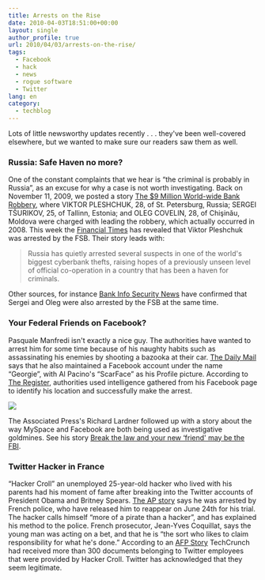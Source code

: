 ```yaml
---
title: Arrests on the Rise
date: 2010-04-03T18:51:00+00:00
layout: single
author_profile: true
url: 2010/04/03/arrests-on-the-rise/
tags:
  - Facebook
  - hack
  - news
  - rogue software
  - Twitter
lang: en
category: 
  - techblog
---
```

Lots of little newsworthy updates recently . . . they've been well-covered elsewhere, but we wanted to make sure our readers saw them as well.

### Russia: Safe Haven no more?

One of the constant complaints that we hear is “the criminal is probably in Russia”, as an excuse for why a case is not worth investigating. Back on November 11, 2009, we posted a story [The $9 Million World-wide Bank Robbery](http://garwarner.blogspot.com/2009/11/9-million-world-wide-bank-robbery.html), where VIKTOR PLESHCHUK, 28, of St. Petersburg, Russia; SERGEI TŠURIKOV, 25, of Tallinn, Estonia; and OLEG COVELIN, 28, of Chişinău, Moldova were charged with leading the robbery, which actually occurred in 2008. This week the [Financial Times](http://www.ft.com/cms/s/0/04e59450-3552-11df-9cfb-00144feabdc0.html) has revealed that Viktor Pleshchuk was arrested by the FSB. Their story leads with:

> Russia has quietly arrested several suspects in one of the world's biggest cyberbank thefts, raising hopes of a previously unseen level of official co-operation in a country that has been a haven for criminals.

Other sources, for instance [Bank Info Security News](http://www.bankinfosecurity.com/articles.php?art_id=2331) have confirmed that Sergei and Oleg were also arrested by the FSB at the same time.

### Your Federal Friends on Facebook?

Pasquale Manfredi isn't exactly a nice guy. The authorities have wanted to arrest him for some time because of his naughty habits such as assassinating his enemies by shooting a bazooka at their car. [The Daily Mail](http://www.dailymail.co.uk/news/worldnews/article-1258369/Pasquale-Manfredi-Facebook-arrest-Mafia-hitman-Scarface-caught.html) says that he also maintained a Facebook account under the name “Georgie”, with Al Pacino's “ScarFace” as his Profile picture. According to [The Register](http://www.theregister.co.uk/2010/03/17/mafia_suspect_tracked_via_facebook/), authorities used intelligence gathered from his Facebook page to identify his location and successfully make the arrest.

[![](http://3.bp.blogspot.com/_vaUVXcmC3OI/S7eGISfoqGI/AAAAAAAABd8/X0DJeXinfnA/s400/article-1258369-08BDFAC1000005DC-846_468x329.jpg)](http://3.bp.blogspot.com/_vaUVXcmC3OI/S7eGISfoqGI/AAAAAAAABd8/X0DJeXinfnA/s1600-h/article-1258369-08BDFAC1000005DC-846_468x329.jpg)

The Associated Press's Richard Lardner followed up with a story about the way MySpace and Facebook are both being used as investigative goldmines. See his story [Break the law and your new ‘friend' may be the FBI](http://news.yahoo.com/s/ap/20100316/ap_on_go_ca_st_pe/us_feds_on_facebook).

### Twitter Hacker in France

“Hacker Croll” an unemployed 25-year-old hacker who lived with his parents had his moment of fame after breaking into the Twitter accounts of President Obama and Britney Spears. [The AP story](http://www.forbes.com/feeds/ap/2010/03/24/technology-eu-france-twitter-hacker_7462754.html?boxes=Homepagebusinessnews) says he was arrested by French police, who have released him to reappear on June 24th for his trial. The hacker calls himself “more of a pirate than a hacker”, and has explained his method to the police. French prosecutor, Jean-Yves Coquillat, says the young man was acting on a bet, and that he is “the sort who likes to claim responsibility for what he's done.” According to an [AFP Story](http://www.google.com/hostednews/afp/article/ALeqM5ih6sNjp-rSolFFTgPrdvxSZuUPRA) TechCrunch had received more than 300 documents belonging to Twitter employees that were provided by Hacker Croll. Twitter has acknowledged that they seem legitimate.
